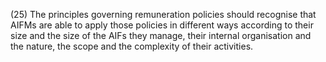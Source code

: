 (25) The principles governing remuneration policies should recognise that AIFMs are able to apply those policies in different ways according to their size and the size of the AIFs they manage, their internal organisation and the nature, the scope and the complexity of their activities.